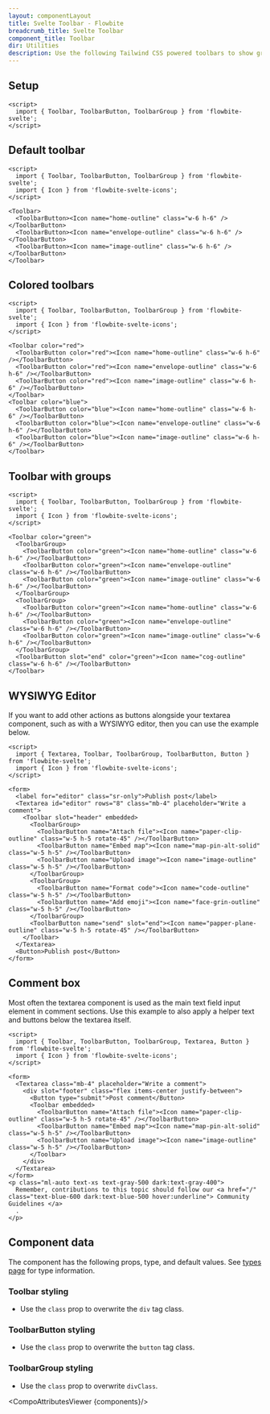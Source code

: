 ```yaml
---
layout: componentLayout
title: Svelte Toolbar - Flowbite
breadcrumb_title: Svelte Toolbar
component_title: Toolbar
dir: Utilities
description: Use the following Tailwind CSS powered toolbars to show groups of tool buttons
---
```


<script>
	import { TableProp, TableDefaultRow, GitHubSourceList, CompoAttributesViewer } from '../../utils';
  import { Toolbar, ToolbarButton, ToolbarGroup, Avatar, Button, Textarea, Heading, A } from '$lib'

  const components = 'Toolbar, ToolbarButton, ToolbarGroup'
</script>

## Setup

```svelte example hideOutput
<script>
  import { Toolbar, ToolbarButton, ToolbarGroup } from 'flowbite-svelte';
</script>
```

## Default toolbar

```svelte example
<script>
  import { Toolbar, ToolbarButton, ToolbarGroup } from 'flowbite-svelte';
  import { Icon } from 'flowbite-svelte-icons';
</script>

<Toolbar>
  <ToolbarButton><Icon name="home-outline" class="w-6 h-6" /></ToolbarButton>
  <ToolbarButton><Icon name="envelope-outline" class="w-6 h-6" /></ToolbarButton>
  <ToolbarButton><Icon name="image-outline" class="w-6 h-6" /></ToolbarButton>
</Toolbar>
```

## Colored toolbars

```svelte example class="space-y-4"
<script>
  import { Toolbar, ToolbarButton, ToolbarGroup } from 'flowbite-svelte';
  import { Icon } from 'flowbite-svelte-icons';
</script>

<Toolbar color="red">
  <ToolbarButton color="red"><Icon name="home-outline" class="w-6 h-6" /></ToolbarButton>
  <ToolbarButton color="red"><Icon name="envelope-outline" class="w-6 h-6" /></ToolbarButton>
  <ToolbarButton color="red"><Icon name="image-outline" class="w-6 h-6" /></ToolbarButton>
</Toolbar>
<Toolbar color="blue">
  <ToolbarButton color="blue"><Icon name="home-outline" class="w-6 h-6" /></ToolbarButton>
  <ToolbarButton color="blue"><Icon name="envelope-outline" class="w-6 h-6" /></ToolbarButton>
  <ToolbarButton color="blue"><Icon name="image-outline" class="w-6 h-6" /></ToolbarButton>
</Toolbar>
```

## Toolbar with groups

```svelte example
<script>
  import { Toolbar, ToolbarButton, ToolbarGroup } from 'flowbite-svelte';
  import { Icon } from 'flowbite-svelte-icons';
</script>

<Toolbar color="green">
  <ToolbarGroup>
    <ToolbarButton color="green"><Icon name="home-outline" class="w-6 h-6" /></ToolbarButton>
    <ToolbarButton color="green"><Icon name="envelope-outline" class="w-6 h-6" /></ToolbarButton>
    <ToolbarButton color="green"><Icon name="image-outline" class="w-6 h-6" /></ToolbarButton>
  </ToolbarGroup>
  <ToolbarGroup>
    <ToolbarButton color="green"><Icon name="home-outline" class="w-6 h-6" /></ToolbarButton>
    <ToolbarButton color="green"><Icon name="envelope-outline" class="w-6 h-6" /></ToolbarButton>
    <ToolbarButton color="green"><Icon name="image-outline" class="w-6 h-6" /></ToolbarButton>
  </ToolbarGroup>
  <ToolbarButton slot="end" color="green"><Icon name="cog-outline" class="w-6 h-6" /></ToolbarButton>
</Toolbar>
```

## WYSIWYG Editor

If you want to add other actions as buttons alongside your textarea component, such as with a WYSIWYG editor, then you can use the example below.

```svelte example
<script>
  import { Textarea, Toolbar, ToolbarGroup, ToolbarButton, Button } from 'flowbite-svelte';
  import { Icon } from 'flowbite-svelte-icons';
</script>

<form>
  <label for="editor" class="sr-only">Publish post</label>
  <Textarea id="editor" rows="8" class="mb-4" placeholder="Write a comment">
    <Toolbar slot="header" embedded>
      <ToolbarGroup>
        <ToolbarButton name="Attach file"><Icon name="paper-clip-outline" class="w-5 h-5 rotate-45" /></ToolbarButton>
        <ToolbarButton name="Embed map"><Icon name="map-pin-alt-solid" class="w-5 h-5" /></ToolbarButton>
        <ToolbarButton name="Upload image"><Icon name="image-outline" class="w-5 h-5" /></ToolbarButton>
      </ToolbarGroup>
      <ToolbarGroup>
        <ToolbarButton name="Format code"><Icon name="code-outline" class="w-5 h-5" /></ToolbarButton>
        <ToolbarButton name="Add emoji"><Icon name="face-grin-outline" class="w-5 h-5" /></ToolbarButton>
      </ToolbarGroup>
      <ToolbarButton name="send" slot="end"><Icon name="papper-plane-outline" class="w-5 h-5 rotate-45" /></ToolbarButton>
    </Toolbar>
  </Textarea>
  <Button>Publish post</Button>
</form>
```

## Comment box

Most often the textarea component is used as the main text field input element in comment sections. Use this example to also apply a helper text and buttons below the textarea itself.

```svelte example class="space-y-4"
<script>
  import { Toolbar, ToolbarButton, ToolbarGroup, Textarea, Button } from 'flowbite-svelte';
  import { Icon } from 'flowbite-svelte-icons';
</script>

<form>
  <Textarea class="mb-4" placeholder="Write a comment">
    <div slot="footer" class="flex items-center justify-between">
      <Button type="submit">Post comment</Button>
      <Toolbar embedded>
        <ToolbarButton name="Attach file"><Icon name="paper-clip-outline" class="w-5 h-5 rotate-45" /></ToolbarButton>
        <ToolbarButton name="Embed map"><Icon name="map-pin-alt-solid" class="w-5 h-5" /></ToolbarButton>
        <ToolbarButton name="Upload image"><Icon name="image-outline" class="w-5 h-5" /></ToolbarButton>
      </Toolbar>
    </div>
  </Textarea>
</form>
<p class="ml-auto text-xs text-gray-500 dark:text-gray-400">
  Remember, contributions to this topic should follow our <a href="/" class="text-blue-600 dark:text-blue-500 hover:underline"> Community Guidelines </a>
  .
</p>
```

## Component data

The component has the following props, type, and default values. See [types page](/docs/pages/typescript) for type information.

### Toolbar styling

- Use the `class` prop to overwrite the `div` tag class.

### ToolbarButton styling

- Use the `class` prop to overwrite the `button` tag class.

### ToolbarGroup styling

- Use the `class` prop to overwrite `divClass`.

<CompoAttributesViewer {components}/>
